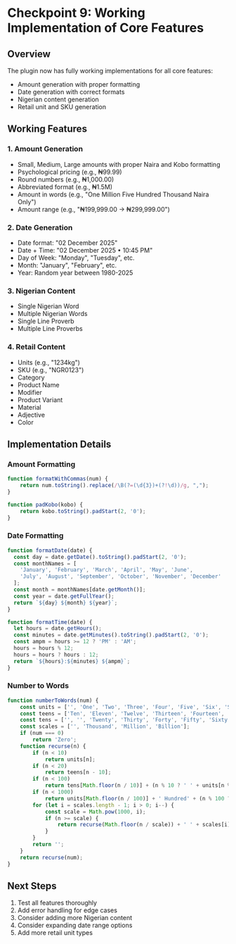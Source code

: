 # Checkpoint 9: Working Implementation of Core Features

## Overview
The plugin now has fully working implementations for all core features:
- Amount generation with proper formatting
- Date generation with correct formats
- Nigerian content generation
- Retail unit and SKU generation

## Working Features

### 1. Amount Generation
- Small, Medium, Large amounts with proper Naira and Kobo formatting
- Psychological pricing (e.g., ₦99.99)
- Round numbers (e.g., ₦1,000.00)
- Abbreviated format (e.g., ₦1.5M)
- Amount in words (e.g., "One Million Five Hundred Thousand Naira Only")
- Amount range (e.g., "₦199,999.00 → ₦299,999.00")

### 2. Date Generation
- Date format: "02 December 2025"
- Date + Time: "02 December 2025 • 10:45 PM"
- Day of Week: "Monday", "Tuesday", etc.
- Month: "January", "February", etc.
- Year: Random year between 1980-2025

### 3. Nigerian Content
- Single Nigerian Word
- Multiple Nigerian Words
- Single Line Proverb
- Multiple Line Proverbs

### 4. Retail Content
- Units (e.g., "1234kg")
- SKU (e.g., "NGR0123")
- Category
- Product Name
- Modifier
- Product Variant
- Material
- Adjective
- Color

## Implementation Details

### Amount Formatting
```javascript
function formatWithCommas(num) {
    return num.toString().replace(/\B(?=(\d{3})+(?!\d))/g, ",");
}

function padKobo(kobo) {
    return kobo.toString().padStart(2, '0');
}
```

### Date Formatting
```javascript
function formatDate(date) {
  const day = date.getDate().toString().padStart(2, '0');
  const monthNames = [
    'January', 'February', 'March', 'April', 'May', 'June',
    'July', 'August', 'September', 'October', 'November', 'December'
  ];
  const month = monthNames[date.getMonth()];
  const year = date.getFullYear();
  return `${day} ${month} ${year}`;
}

function formatTime(date) {
  let hours = date.getHours();
  const minutes = date.getMinutes().toString().padStart(2, '0');
  const ampm = hours >= 12 ? 'PM' : 'AM';
  hours = hours % 12;
  hours = hours ? hours : 12;
  return `${hours}:${minutes} ${ampm}`;
}
```

### Number to Words
```javascript
function numberToWords(num) {
    const units = ['', 'One', 'Two', 'Three', 'Four', 'Five', 'Six', 'Seven', 'Eight', 'Nine'];
    const teens = ['Ten', 'Eleven', 'Twelve', 'Thirteen', 'Fourteen', 'Fifteen', 'Sixteen', 'Seventeen', 'Eighteen', 'Nineteen'];
    const tens = ['', '', 'Twenty', 'Thirty', 'Forty', 'Fifty', 'Sixty', 'Seventy', 'Eighty', 'Ninety'];
    const scales = ['', 'Thousand', 'Million', 'Billion'];
    if (num === 0)
        return 'Zero';
    function recurse(n) {
        if (n < 10)
            return units[n];
        if (n < 20)
            return teens[n - 10];
        if (n < 100)
            return tens[Math.floor(n / 10)] + (n % 10 ? ' ' + units[n % 10] : '');
        if (n < 1000)
            return units[Math.floor(n / 100)] + ' Hundred' + (n % 100 ? ' and ' + recurse(n % 100) : '');
        for (let i = scales.length - 1; i > 0; i--) {
            const scale = Math.pow(1000, i);
            if (n >= scale) {
                return recurse(Math.floor(n / scale)) + ' ' + scales[i] + (n % scale ? ' ' + recurse(n % scale) : '');
            }
        }
        return '';
    }
    return recurse(num);
}
```

## Next Steps
1. Test all features thoroughly
2. Add error handling for edge cases
3. Consider adding more Nigerian content
4. Consider expanding date range options
5. Add more retail unit types
